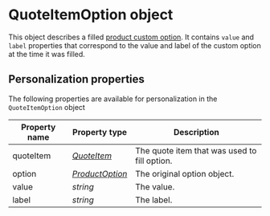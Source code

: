 # QuoteItemOption object

This object describes a filled [product custom option][product-option-object]. It
contains `value` and `label` properties that correspond to the value and label of the custom option
at the time it was filled.

## Personalization properties

The following properties are available for personalization in the `QuoteItemOption` object

| Property name   | Property type                            | Description                                   |
|-----------------|----------------------------------------- |-----------------------------------------------|
| quoteItem       | _[QuoteItem][quote-item-object]_         | The quote item that was used to fill option. |
| option          | _[ProductOption][product-option-object]_ | The original option object.                   |
| value           | _string_                                 | The value.                                    |
| label           | _string_                                 | The label.                                    |


[product-option-object]: magento-integration/object/product-option
[quote-item-object]: magento-integration/object/quote-item
